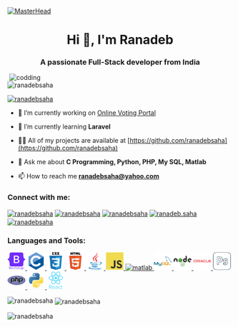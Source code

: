 [![MasterHead](https://richestsoft.com/blog/wp-content/uploads/2019/04/web-development-banner.jpg)](https://bento.me/ranadebsaha)
<h1 align="center">Hi 👋, I'm Ranadeb</h1>
<h3 align="center">A passionate Full-Stack developer from India</h3>
<img align="right" alt="codding" width="500" src="[https://i.ibb.co/0MxBN46/68747470733a2f2f6d69726f2e6d656469756d2e636f6d2f6d61782f313336302f302a37513379765349765f7430696f4a2d.gif](https://www.chawtechsolutions.com/wp-content/uploads/2019/03/developer.gif)"></img>
<p align="left"> <img src="https://komarev.com/ghpvc/?username=ranadebsaha&label=Profile%20views&color=0e75b6&style=flat" alt="ranadebsaha" /> </p>

<p align="left"> <a href="https://twitter.com/ranadebsaha" target="blank"><img src="https://img.shields.io/twitter/follow/ranadebsaha?logo=twitter&style=for-the-badge" alt="ranadebsaha" /></a> </p>

- 🔭 I’m currently working on [Online Voting Portal](https://rdsonlinevotingsystem.rf.gd/)

- 🌱 I’m currently learning **Laravel**

- 👨‍💻 All of my projects are available at [https://github.com/ranadebsaha](https://github.com/ranadebsaha)

- 💬 Ask me about **C Programming, Python, PHP, My SQL, Matlab**

- 📫 How to reach me **ranadebsaha@yahoo.com**

<h3 align="left">Connect with me:</h3>
<p align="left">
<a href="https://twitter.com/ranadebsaha" target="blank"><img align="center" src="https://raw.githubusercontent.com/rahuldkjain/github-profile-readme-generator/master/src/images/icons/Social/twitter.svg" alt="ranadebsaha" height="30" width="40" /></a>
<a href="https://linkedin.com/in/ranadebsaha" target="blank"><img align="center" src="https://raw.githubusercontent.com/rahuldkjain/github-profile-readme-generator/master/src/images/icons/Social/linked-in-alt.svg" alt="ranadebsaha" height="30" width="40" /></a>
<a href="https://fb.com/ranadebsaha" target="blank"><img align="center" src="https://raw.githubusercontent.com/rahuldkjain/github-profile-readme-generator/master/src/images/icons/Social/facebook.svg" alt="ranadebsaha" height="30" width="40" /></a>
<a href="https://instagram.com/ranadeb.saha" target="blank"><img align="center" src="https://raw.githubusercontent.com/rahuldkjain/github-profile-readme-generator/master/src/images/icons/Social/instagram.svg" alt="ranadeb.saha" height="30" width="40" /></a>
<a href="https://www.youtube.com/c/ranadebsaha" target="blank"><img align="center" src="https://raw.githubusercontent.com/rahuldkjain/github-profile-readme-generator/master/src/images/icons/Social/youtube.svg" alt="ranadebsaha" height="30" width="40" /></a>
</p>

<h3 align="left">Languages and Tools:</h3>
<p align="left"> <a href="https://getbootstrap.com" target="_blank" rel="noreferrer"> <img src="https://raw.githubusercontent.com/devicons/devicon/master/icons/bootstrap/bootstrap-plain-wordmark.svg" alt="bootstrap" width="40" height="40"/> </a> <a href="https://www.cprogramming.com/" target="_blank" rel="noreferrer"> <img src="https://raw.githubusercontent.com/devicons/devicon/master/icons/c/c-original.svg" alt="c" width="40" height="40"/> </a> <a href="https://www.w3schools.com/css/" target="_blank" rel="noreferrer"> <img src="https://raw.githubusercontent.com/devicons/devicon/master/icons/css3/css3-original-wordmark.svg" alt="css3" width="40" height="40"/> </a> <a href="https://www.w3.org/html/" target="_blank" rel="noreferrer"> <img src="https://raw.githubusercontent.com/devicons/devicon/master/icons/html5/html5-original-wordmark.svg" alt="html5" width="40" height="40"/> </a> <a href="https://www.java.com" target="_blank" rel="noreferrer"> <img src="https://raw.githubusercontent.com/devicons/devicon/master/icons/java/java-original.svg" alt="java" width="40" height="40"/> </a> <a href="https://developer.mozilla.org/en-US/docs/Web/JavaScript" target="_blank" rel="noreferrer"> <img src="https://raw.githubusercontent.com/devicons/devicon/master/icons/javascript/javascript-original.svg" alt="javascript" width="40" height="40"/> </a> <a href="https://www.mathworks.com/" target="_blank" rel="noreferrer"> <img src="https://upload.wikimedia.org/wikipedia/commons/2/21/Matlab_Logo.png" alt="matlab" width="40" height="40"/> </a> <a href="https://www.mysql.com/" target="_blank" rel="noreferrer"> <img src="https://raw.githubusercontent.com/devicons/devicon/master/icons/mysql/mysql-original-wordmark.svg" alt="mysql" width="40" height="40"/> </a> <a href="https://nodejs.org" target="_blank" rel="noreferrer"> <img src="https://raw.githubusercontent.com/devicons/devicon/master/icons/nodejs/nodejs-original-wordmark.svg" alt="nodejs" width="40" height="40"/> </a> <a href="https://www.oracle.com/" target="_blank" rel="noreferrer"> <img src="https://raw.githubusercontent.com/devicons/devicon/master/icons/oracle/oracle-original.svg" alt="oracle" width="40" height="40"/> </a> <a href="https://www.photoshop.com/en" target="_blank" rel="noreferrer"> <img src="https://raw.githubusercontent.com/devicons/devicon/master/icons/photoshop/photoshop-line.svg" alt="photoshop" width="40" height="40"/> </a> <a href="https://www.php.net" target="_blank" rel="noreferrer"> <img src="https://raw.githubusercontent.com/devicons/devicon/master/icons/php/php-original.svg" alt="php" width="40" height="40"/> </a> <a href="https://www.python.org" target="_blank" rel="noreferrer"> <img src="https://raw.githubusercontent.com/devicons/devicon/master/icons/python/python-original.svg" alt="python" width="40" height="40"/> </a> <a href="https://reactjs.org/" target="_blank" rel="noreferrer"> <img src="https://raw.githubusercontent.com/devicons/devicon/master/icons/react/react-original-wordmark.svg" alt="react" width="40" height="40"/> </a> </p>

<p><img align="left" src="https://github-readme-stats.vercel.app/api/top-langs?username=ranadebsaha&show_icons=true&locale=en&layout=compact" alt="ranadebsaha" /></p>

<p>&nbsp;<img align="center" src="https://github-readme-stats.vercel.app/api?username=ranadebsaha&show_icons=true&locale=en" alt="ranadebsaha" /></p>

<p><img align="center" src="https://github-readme-streak-stats.herokuapp.com/?user=ranadebsaha&" alt="ranadebsaha" /></p>
